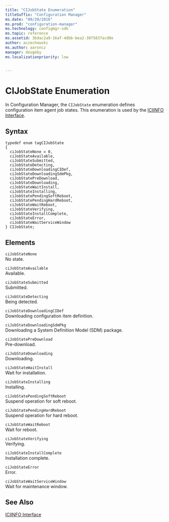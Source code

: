 ```yaml
---
title: "CIJobState Enumeration"
titleSuffix: "Configuration Manager"
ms.date: "09/20/2016"
ms.prod: "configuration-manager"
ms.technology: configmgr-sdk
ms.topic: reference
ms.assetid: 3bdac2a9-16af-4dbb-bea2-3075837acd0e
author: aczechowski
ms.author: aaroncz
manager: dougebyms.localizationpriority: low


---
```

# CIJobState Enumeration
In Configuration Manager, the `CIJobState` enumeration defines configuration item agent job states. This enumeration is used by the [ICIINFO Interface](../../../../../develop/reference/core/clients/client-classes/iciinfo-interface.md).  

## Syntax  

```  
typedef enum tagCIJobState  
{  
  ciJobStateNone = 0,  
  ciJobStateAvailable,  
  ciJobStateSubmitted,  
  ciJobStateDetecting,  
  ciJobStateDownloadingCIDef,  
  ciJobStateDownloadingSdmPkg,  
  ciJobStatePreDownload,  
  ciJobStateDownloading,  
  ciJobStateWaitInstall,  
  ciJobStateInstalling,  
  ciJobStatePendingSoftReboot,  
  ciJobStatePendingHardReboot,  
  ciJobStateWaitReboot,  
  ciJobStateVerifying,  
  ciJobStateInstallComplete,  
  ciJobStateError,  
  ciJobStateWaitServiceWindow  
} CIJobState;  
```  

## Elements  
 `ciJobStateNone`  
 No state.  

 `ciJobStateAvailable`  
 Available.  

 `ciJobStateSubmitted`  
 Submitted.  

 `ciJobStateDetecting`  
 Being detected.  

 `ciJobStateDownloadingCIDef`  
 Downloading configuration item definition.  

 `ciJobStateDownloadingSdmPkg`  
 Downloading a System Definition Model (SDM) package.  

 `ciJobStatePreDownload`  
 Pre-download.  

 `ciJobStateDownloading`  
 Downloading.  

 `ciJobStateWaitInstall`  
 Wait for installation.  

 `ciJobStateInstalling`  
 Installing.  

 `ciJobStatePendingSoftReboot`  
 Suspend operation for soft reboot.  

 `ciJobStatePendingHardReboot`  
 Suspend operation for hard reboot.  

 `ciJobStateWaitReboot`  
 Wait for reboot.  

 `ciJobStateVerifying`  
 Verifying.  

 `ciJobStateInstallComplete`  
 Installation complete.  

 `ciJobStateError`  
 Error.  

 `ciJobStateWaitServiceWindow`  
 Wait for maintenance window.  

## See Also  
 [ICIINFO Interface](../../../../../develop/reference/core/clients/client-classes/iciinfo-interface.md)
